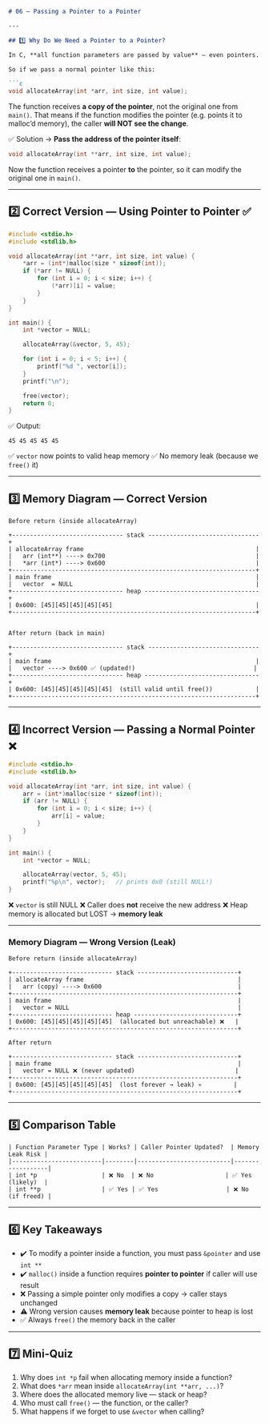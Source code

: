 ````markdown
# 06 — Passing a Pointer to a Pointer

---

## 1️⃣ Why Do We Need a Pointer to a Pointer?

In C, **all function parameters are passed by value** — even pointers.

So if we pass a normal pointer like this:

```c
void allocateArray(int *arr, int size, int value);
````

The function receives **a copy of the pointer**, not the original one from `main()`.
That means if the function modifies the pointer (e.g. points it to malloc’d memory),
the caller **will NOT see the change**.

✅ Solution → **Pass the address of the pointer itself**:

```c
void allocateArray(int **arr, int size, int value);
```

Now the function receives a pointer **to** the pointer, so it can modify the original one in `main()`.

---

## 2️⃣ Correct Version — Using Pointer to Pointer ✅

```c
#include <stdio.h>
#include <stdlib.h>

void allocateArray(int **arr, int size, int value) {
    *arr = (int*)malloc(size * sizeof(int));
    if (*arr != NULL) {
        for (int i = 0; i < size; i++) {
            (*arr)[i] = value;
        }
    }
}

int main() {
    int *vector = NULL;

    allocateArray(&vector, 5, 45);

    for (int i = 0; i < 5; i++) {
        printf("%d ", vector[i]);
    }
    printf("\n");

    free(vector);
    return 0;
}
```

✅ Output:

```
45 45 45 45 45
```

✅ `vector` now points to valid heap memory
✅ No memory leak (because we `free()` it)

---

## 3️⃣ Memory Diagram — Correct Version

```
Before return (inside allocateArray)

+------------------------------- stack -------------------------------+
| allocateArray frame                                                |
|   arr (int**) ----> 0x700                                          |
|   *arr (int*) ----> 0x600                                          |
+--------------------------------------------------------------------+
| main frame                                                         |
|   vector  = NULL                                                   |
+------------------------------- heap --------------------------------+
| 0x600: [45][45][45][45][45]                                        |
+--------------------------------------------------------------------+


After return (back in main)

+------------------------------- stack -------------------------------+
| main frame                                                         |
|   vector ----> 0x600 ✅ (updated!)                                 |
+------------------------------- heap --------------------------------+
| 0x600: [45][45][45][45][45]  (still valid until free())            |
+--------------------------------------------------------------------+
```

---

## 4️⃣ Incorrect Version — Passing a Normal Pointer ❌

```c
#include <stdio.h>
#include <stdlib.h>

void allocateArray(int *arr, int size, int value) {
    arr = (int*)malloc(size * sizeof(int));
    if (arr != NULL) {
        for (int i = 0; i < size; i++) {
            arr[i] = value;
        }
    }
}

int main() {
    int *vector = NULL;

    allocateArray(vector, 5, 45);
    printf("%p\n", vector);   // prints 0x0 (still NULL!)
}
```

❌ `vector` is still NULL
❌ Caller does **not** receive the new address
❌ Heap memory is allocated but LOST → **memory leak**

---

### Memory Diagram — Wrong Version (Leak)

```
Before return (inside allocateArray)

+---------------------------- stack ----------------------------+
| allocateArray frame                                           |
|   arr (copy) ----> 0x600                                      |
+---------------------------------------------------------------+
| main frame                                                    |
|   vector = NULL                                               |
+---------------------------- heap -----------------------------+
| 0x600: [45][45][45][45][45]  (allocated but unreachable) ❌   |
+---------------------------------------------------------------+

After return

+---------------------------- stack ----------------------------+
| main frame                                                    |
|   vector = NULL ❌ (never updated)                            |
+---------------------------------------------------------------+
| 0x600: [45][45][45][45][45]  (lost forever → leak) 💀         |
+---------------------------------------------------------------+
```

---

## 5️⃣ Comparison Table

```
| Function Parameter Type | Works? | Caller Pointer Updated?  | Memory Leak Risk |
|-------------------------|--------|--------------------------|------------------|
| int *p                  | ❌ No  | ❌ No                    | ✅ Yes (likely)  |
| int **p                 | ✅ Yes | ✅ Yes                   | ❌ No (if freed) |
```

---

## 6️⃣ Key Takeaways

* ✔️ To modify a pointer inside a function, you must pass `&pointer` and use `int **`
* ✔️ `malloc()` inside a function requires **pointer to pointer** if caller will use result
* ❌ Passing a simple pointer only modifies a copy → caller stays unchanged
* ⚠️ Wrong version causes **memory leak** because pointer to heap is lost
* ✅ Always `free()` the memory back in the caller

---

## 7️⃣ Mini-Quiz

1. Why does `int *p` fail when allocating memory inside a function?
2. What does `*arr` mean inside `allocateArray(int **arr, ...)`?
3. Where does the allocated memory live — stack or heap?
4. Who must call `free()` — the function, or the caller?
5. What happens if we forget to use `&vector` when calling?


```

